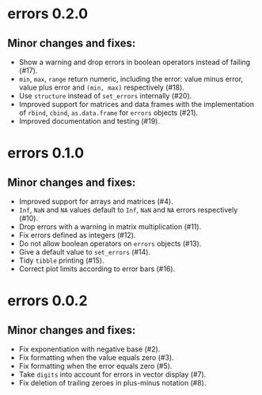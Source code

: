 # errors 0.2.0

## Minor changes and fixes:

* Show a warning and drop errors in boolean operators instead of failing (#17).
* `min`, `max`, `range` return numeric, including the error: value minus error, value plus error and `(min, max)` respectively (#18).
* Use `structure` instead of `set_errors` internally (#20).
* Improved support for matrices and data frames with the implementation of `rbind`, `cbind`, `as.data.frame` for `errors` objects (#21).
* Improved documentation and testing (#19).

# errors 0.1.0

## Minor changes and fixes:

* Improved support for arrays and matrices (#4).
* `Inf`, `NaN` and `NA` values default to `Inf`, `NaN` and `NA` errors respectively (#10).
* Drop errors with a warning in matrix multiplication (#11).
* Fix errors defined as integers (#12).
* Do not allow boolean operators on `errors` objects (#13).
* Give a default value to `set_errors` (#14).
* Tidy `tibble` printing (#15).
* Correct plot limits according to error bars (#16).

# errors 0.0.2

## Minor changes and fixes:

* Fix exponentiation with negative base (#2).
* Fix formatting when the value equals zero (#3).
* Fix formatting when the error equals zero (#5).
* Take `digits` into account for errors in vector display (#7).
* Fix deletion of trailing zeroes in plus-minus notation (#8).
